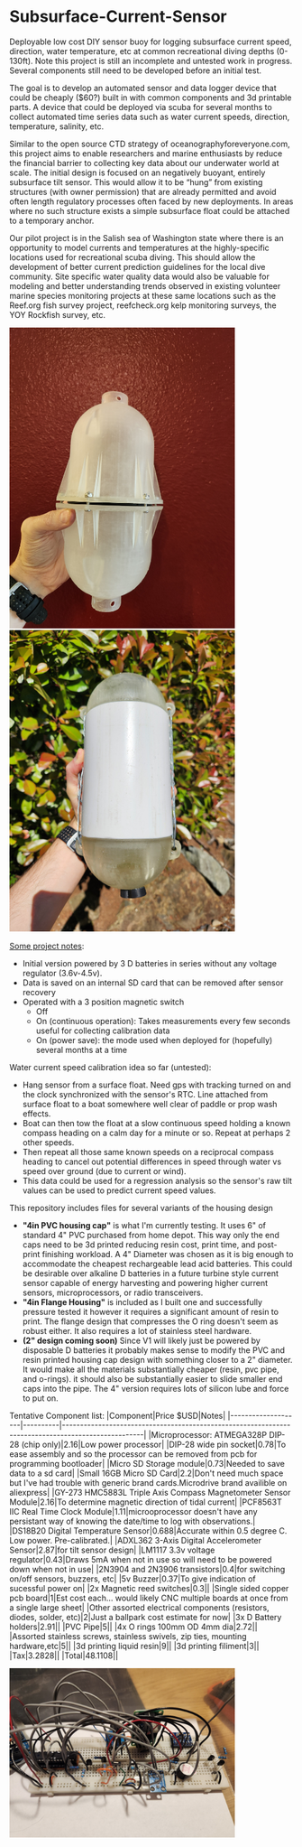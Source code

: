 # Subsurface-Current-Sensor
Deployable low cost DIY sensor buoy for logging subsurface current speed, direction, water temperature, etc at common recreational diving depths (0-130ft). Note this project is still an incomplete and untested work in progress. Several components still need to be developed before an initial test.

The goal is to develop an automated sensor and data logger device that could be cheaply ($60?) built in with common components and 3d printable parts. A device that could be deployed via scuba for several months to collect automated time series data such as water current speeds, direction, temperature, salinity, etc. 

Similar to the open source CTD strategy of oceanographyforeveryone.com, this project aims to enable researchers and marine enthusiasts by reduce the financial barrier to collecting key data about our underwater world at scale. The initial design is focused on an negatively buoyant, entirely subsurface tilt sensor. This would allow it to be “hung” from existing structures (with owner permission) that are already permitted and avoid often length regulatory processes often faced by new deployments. In areas where no such structure exists a simple subsurface float could be attached to a temporary anchor.

Our pilot project is in the Salish sea of Washington state where there is an opportunity to model currents and temperatures at the highly-specific locations used for recreational scuba diving. This should allow the development of better current prediction guidelines for the local dive community. Site specific water quality data would also be valuable for modeling and better understanding trends observed in existing volunteer marine species monitoring projects at these same locations such as the Reef.org fish survey project, reefcheck.org kelp monitoring surveys, the YOY Rockfish survey, etc.

<img src=https://github.com/Cmjstealth/Subsurface-Current-Sensor/blob/main/Pictures/4in%20Flange%20Housing%20-%2020240509_190037.jpg width=400></img><img src=https://github.com/Cmjstealth/Subsurface-Current-Sensor/blob/main/Pictures/4in%20PVC%20housing%20-%2020240606_170434.jpg width=400></img>

<u>Some project notes</u>:
- Initial version powered by 3 D batteries in series without any voltage regulator (3.6v-4.5v).
- Data is saved on an internal SD card that can be removed after sensor recovery
- Operated with a 3 position magnetic switch
  - Off
  - On (continuous operation): Takes measurements every few seconds useful for collecting calibration data
  - On (power save): the mode used when deployed for (hopefully) several months at a time

Water current speed calibration idea so far (untested):
  - Hang sensor from a surface float. Need gps with tracking turned on and the clock synchronized with the sensor's RTC. Line attached from surface float to a boat somewhere well clear of paddle or prop wash effects.
  - Boat can then tow the float at a slow continuous speed holding a known compass heading on a calm day for a minute or so. Repeat at perhaps 2 other speeds.
  - Then repeat all those same known speeds on a reciprocal compass heading to cancel out potential differences in speed through water vs speed over ground (due to current or wind).
  - This data could be used for a regression analysis so the sensor's raw tilt values can be used to predict current speed values.

This repository includes files for several variants of the housing design
  - **"4in PVC housing cap"** is what I'm currently testing. It uses 6" of standard 4" PVC purchased from home depot. This way only the end caps need to be 3d printed reducing resin cost, print time, and post-print finishing workload. A 4" Diameter was chosen as it is big enough to accommodate the cheapest rechargeable lead acid batteries. This could be desirable over alkaline D batteries in a future turbine style current sensor capable of energy harvesting and powering higher current sensors, microprocessors, or radio transceivers.
  - **"4in Flange Housing"** is included as I built one and successfully pressure tested it however it requires a significant amount of resin to print. The flange design that compresses the O ring doesn't seem as robust either. It also requires a lot of stainless steel hardware.
  - **(2" design coming soon)** Since V1 will likely just be powered by disposable D batteries it probably makes sense to modify the PVC and resin printed housing cap design with something closer to a 2" diameter. It would make all the materials substantially cheaper (resin, pvc pipe, and o-rings). it should also be substantially easier to slide smaller end caps into the pipe. The 4" version requires lots of silicon lube and force to put on.



Tentative Component list:
|Component|Price $USD|Notes|
|--------------------|----------|----------------------------------------------------------------------------------------------------|
|Microprocessor: ATMEGA328P DIP-28 (chip only)|2.16|Low power processor|
|DIP-28 wide pin socket|0.78|To ease assembly and so the processor can be removed from pcb for programming bootloader|
|Micro SD Storage module|0.73|Needed to save data to a sd card|
|Small 16GB Micro SD Card|2.2|Don't need much space but I've had trouble with generic brand cards.Microdrive brand availible on aliexpress|
|GY-273 HMC5883L Triple Axis Compass Magnetometer Sensor Module|2.16|To determine magnetic direction of tidal current|
|PCF8563T IIC Real Time Clock Module|1.11|microoprocessor doesn't have any persistant way of knowing the date/time to log with observations.|
|DS18B20 Digital Temperature Sensor|0.688|Accurate within 0.5 degree C. Low power. Pre-calibrated.|
|ADXL362 3-Axis Digital Accelerometer Sensor|2.87|for tilt sensor design|
|LM1117 3.3v voltage regulator|0.43|Draws 5mA when not in use so will need to be powered down when not in use|
|2N3904 and 2N3906 transistors|0.4|for switching on/off sensors, buzzers, etc|
|5v Buzzer|0.37|To give indication of sucessful power on|
|2x Magnetic reed switches|0.3||
|Single sided copper pcb board|1|Est cost each… would likely CNC multiple boards at once from a single large sheet|
|Other assorted electrical components (resistors, diodes, solder, etc)|2|Just a ballpark cost estimate for now|
|3x D Battery holders|2.91||
|PVC Pipe|5||
|4x O rings 100mm OD 4mm dia|2.72||
|Assorted stainless screws, stainless swivels, zip ties, mounting hardware,etc|5||
|3d printing liquid resin|9||
|3d printing filiment|3||
|Tax|3.2828||
|Total|48.1108||

<img src=https://github.com/Cmjstealth/Subsurface-Current-Sensor/blob/main/Pictures/20240610_233220%20Breadboard%20prototype.jpg width=400></img>
